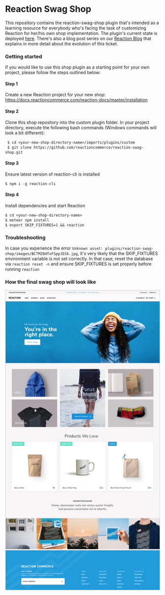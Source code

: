 # Reaction Swag Shop

This repository contains the reaction-swag-shop plugin that's intended as a learning resource for everybody
who's facing the task of customizing Reaction for her/his own shop implementation. The plugin's current state is deployed [here](https://swagproject.reactioncommerce.com). There's also a blog post series on our [Reaction Blog](https://blog.reactioncommerce.com/building-and-launching-a-store-on-reaction/) that explains in more detail about the evolution of this ticket.


### Getting started
If you would like to use this shop plugin as a starting point for your own project, please follow the steps outlined below:

#### Step 1
Create a new Reaction project for your new shop: https://docs.reactioncommerce.com/reaction-docs/master/installation

#### Step 2
Clone this shop repository into the custom plugin folder. In your project directory, execute the following bash
 commands (Windows commands will look a bit different):
```
 $ cd <your-new-shop-directory-name>/imports/plugins/custom
 $ git clone https://github.com/reactioncommerce/reaction-swag-shop.git
```

#### Step 3
Ensure latest version of reaction-cli is installed
```
$ npm i -g reaction-cli
```

#### Step 4
Install dependencies and start Reaction
```
$ cd <your-new-shop-directory-name>
$ meteor npm install
$ export SKIP_FIXTURES=1 && reaction
```


### Troubleshooting
In case you experience the error `Unknown asset: plugins/reaction-swag-shop/images/BCTMZ6HTxFSppJESk.jpg`, it's very
likely that the SKIP_FIXTURES environment variable is not set correctly. In that case, reset the database via
`reaction reset -n` and ensure SKIP_FIXTURES is set properly before running `reaction` 

### How the final swag shop will look like

![Swag shop screenshot](https://raw.githubusercontent.com/reactioncommerce/reaction-docs/master/assets/reaction-swag-shop.png)
